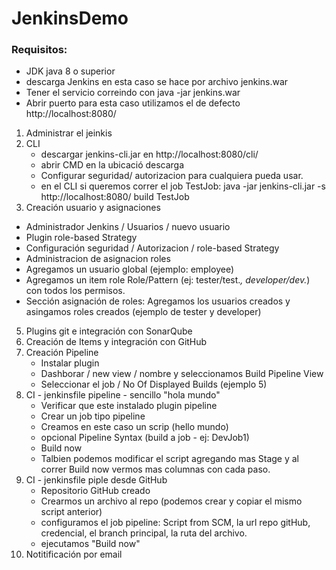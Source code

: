 # JenkinsDemo

### Requisitos:
- JDK java 8 o superior
- descarga Jenkins en esta caso se hace por archivo jenkins.war
- Tener el servicio correindo con java -jar jenkins.war
- Abrir puerto para esta caso utilizamos el de defecto http://localhost:8080/

1. Administrar el jeinkis
2. CLI
   - descargar jenkins-cli.jar en http://localhost:8080/cli/
   - abrir CMD en la ubicació descarga
   - Configurar seguridad/ autorizacion para cualquiera pueda usar.
   - en el CLI si queremos correr el job TestJob:  java -jar jenkins-cli.jar -s http://localhost:8080/ build TestJob
3. Creación usuario y asignaciones
  - Administrador Jenkins / Usuarios / nuevo usuario
  - Plugin role-based Strategy
  - Configuración seguridad / Autorizacion / role-based Strategy
  - Administracion de asignacion roles
  - Agregamos un usuario global (ejemplo: employee)
  - Agregamos un item role Role/Pattern (ej: tester/test.*, developer/dev.*) con todos los permisos.
  - Sección asignación de roles: Agregamos los usuarios creados y asingamos roles creados (ejemplo de tester y developer)
5. Plugins git e integración con SonarQube
6. Creación de Items y integración con GitHub
7. Creación Pipeline
    - Instalar plugin
    - Dashborar / new view / nombre y  seleccionamos Build Pipeline View
    - Seleccionar el job / No Of Displayed Builds (ejemplo 5)
8. CI - jenkinsfile pipeline - sencillo "hola mundo"
   - Verificar que este instalado plugin pipeline
   - Crear un job tipo pipeline
   - Creamos en este caso un scrip (hello mundo)
   - opcional Pipeline Syntax (build a job - ej: DevJob1)
   - Build now
   - Talbien podemos modificar el script agregando mas Stage y al correr Build now vermos mas columnas con cada paso.
9. CI - jenkinsfile piple desde GitHub
   - Repositorio GitHub creado
   - Crearmos un archivo al repo (podemos crear y copiar el mismo script anterior)
   - configuramos el job pipeline: Script from SCM, la url repo gitHub, credencial, el branch principal, la ruta del archivo.
   - ejecutamos "Build now"
10. Notitificación por email
